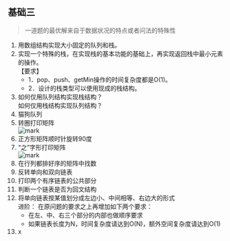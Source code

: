 ## 基础三
> 一道题的最优解来自于数据状况的特点或者问法的特殊性
1. 用数组结构实现大小固定的队列和栈。
2. 实现一个特殊的栈，在实现栈的基本功能的基础上，再实现返回栈中最小元素的操作。  
【要求】
   - 1．pop、push、getMin操作的时间复杂度都是O(1)。
   - 2．设计的栈类型可以使用现成的栈结构。
3. 如何仅用队列结构实现栈结构？  
   如何仅用栈结构实现队列结构？
4. 猫狗队列
5. 转圈打印矩阵  
![mark](http://oxtf52ecv.bkt.clouddn.com/blog/180717/GgIe9G2g1g.png?imageView2/2/h/200/imageslim)   
6. 正方形矩阵顺时针旋转90度  
7. “之”字形打印矩阵  
![mark](http://oxtf52ecv.bkt.clouddn.com/blog/180717/H18f2KKE8j.png?imageslim)  
8. 在行列都排好序的矩阵中找数  
9. 反转单向和双向链表   
10. 打印两个有序链表的公共部分  
11. 判断一个链表是否为回文结构  
12. 将单向链表按某值划分成左边小、中间相等、右边大的形式  
     进阶： 在原问题的要求之上再增加如下两个要求：  
       - 在左、中、右三个部分的内部也做顺序要求
       - 如果链表长度为N，时间复杂度请达到O(N)，额外空间复杂度请达到O(1)  
14. x